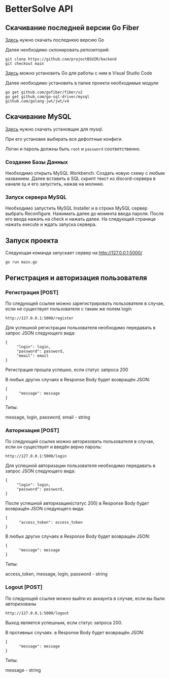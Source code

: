 # BetterSolve API

  ## Скачивание последней версии Go Fiber

  [Здесь](https://go.dev/doc/install) нужно скачать последнюю версию Go
  
  Далее необходимо склонировать репозиторий:
  ```
  git clone https://github.com/projectBSUIR/backend
  git checkout main
  ```
  
  [Здесь](https://learn.microsoft.com/ru-ru/azure/developer/go/configure-visual-studio-code) можно установить Go для работы с ним в Visual Studio Code
  
  Далее необходимо установить в папке проекта необходимые модули 
  ```
  go get github.com/gofiber/fiber/v2
  go get github.com/go-sql-driver/mysql
  github.com/golang-jwt/jwt/v4
  
  ```
  ## Скачивание MySQL
  
  [Здесь](https://dev.mysql.com/downloads/installer/) нужно скачать установщик для mysql.
  
  При его установке выбирать все дефолтные конфиги.
  
  Логин и пароль должны быть `root` и `password` соответственно.
  
  ### Создание Базы Данных
  
  Необходимо открыть MySQL Workbench. Создать новую схему с любым названием. Далее вставить в SQL скрипт текст из discord-сервера в канале `бд` и его запустить, нажав на молнию. 
  
  ### Запуск сервера MySQL
  
  Необходимо запустить MySQL Installer и в строке MySQL сервер выбрать Reconfigure. Нажимать далее до момента ввода пароля. После его ввода нажать на check и нажать далее. На следующей странице нажать execute и ждать запуска сервера. 

  ## Запуск проекта
  
  Следующая команда запускает сервер на http://127.0.0.1:5000/
  
  ```
  go run main.go
  ```

  ## Регистрация и авторизация пользователя
   ### Регистрация [POST]
    
   По следующей ссылке можно зарегистрировать пользователя в случае, если не существует пользователя с таким же полем login
   
   ```
   http://127.0.0.1:5000/register
   ```
   
   Для успешной регистрации пользователя необходимо передавать в запрос JSON следующего вида:
   
   ```
   {
        "login": login,
        "password": password,
        "email": email
   }
   ```
   
   Регистрация прошла успешно, если статус запроса 200
   
   В любых других случаях в Response Body будет возвращён JSON:
   ```
   {
         "message": message
   }
   ```
   
   Типы:
   
   message, login, password, email - string
  
   ### Авторизация [POST]
  
   По следующей ссылке можно авторизовать пользователя в случае, если он существует и введён верно пароль:
   ```
   http://127.0.0.1:5000/login
   ```
   
   Для успешной авторизации пользователя необходимо передавать в запрос JSON следующего вида:
   
   ```
   {
        "login": login,
        "password": password,
   }
   ```
   
   После успешной авторизации(статус 200) в Response Body будет возвращён JSON следующего вида:
   
   ```
   {
         "access_token": access_token
   }
   ```
   
   В любых других случаях в Response Body будет возвращён JSON:
   ```
   {
         "message": message
   }
   ```
   
   Типы:
   
   access_token, message, login, password - string
   
   ### Logout [POST]
   
   По следующей ссылке можно выйти из аккаунта в случае, если вы были авторизованы
   ```
   http://127.0.0.1:5000/logout
   ```
   
   Выход является успешным, если статус запроса 200.
   
   В противных случаях. в Response Body будет возвращён JSON:
   ```
   {
         "message": message
   }
   ```
   
   Типы:
   
   message - string
   
   
